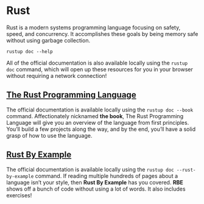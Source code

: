 # Rust

Rust is a modern systems programming language focusing on safety, speed, and concurrency. 
It accomplishes these goals by being memory safe without using garbage collection.

`rustup doc --help`

All of the official documentation is also available locally using the `rustup doc` command,
which will open up these resources for you in your browser without requiring a network connection!



## [The Rust Programming Language](trpl/README.md)

The official documentation is available locally using the `rustup doc --book` command.
Affectionately nicknamed **the book**, The Rust Programming Language will give you an overview of the language from first principles. 
You’ll build a few projects along the way, and by the end, you’ll have a solid grasp of how to use the language.


## [Rust By Example](rust-by-example/README.md)

The official documentation is available locally using the `rustup doc --rust-by-example` command.
If reading multiple hundreds of pages about a language isn’t your style, then **Rust By Example** has you covered. 
**RBE** shows off a bunch of code without using a lot of words. It also includes exercises!
